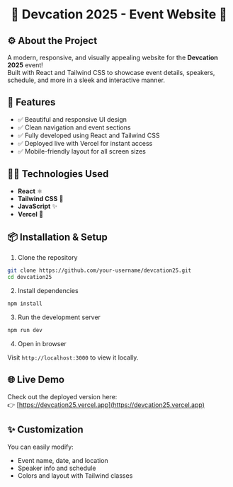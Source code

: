 <h1 align="center"> 🌴 Devcation 2025 - Event Website 🌴 </h1>

## ⚙️ About the Project

A modern, responsive, and visually appealing website for the **Devcation 2025** event!  
Built with React and Tailwind CSS to showcase event details, speakers, schedule, and more in a sleek and interactive manner.

## 🚀 Features

- ✅ Beautiful and responsive UI design  
- ✅ Clean navigation and event sections  
- ✅ Fully developed using React and Tailwind CSS  
- ✅ Deployed live with Vercel for instant access  
- ✅ Mobile-friendly layout for all screen sizes  

## 🧑‍💻 Technologies Used

- **React** ⚛️  
- **Tailwind CSS** 🎨  
- **JavaScript** ✨  
- **Vercel** 🚀  

## 📦 Installation & Setup

1. Clone the repository

```bash
git clone https://github.com/your-username/devcation25.git
cd devcation25
```

2. Install dependencies

```bash
npm install
```

3. Run the development server

```bash
npm run dev
```

4. Open in browser

Visit `http://localhost:3000` to view it locally.

## 🌐 Live Demo

Check out the deployed version here:  
👉 [https://devcation25.vercel.app](https://devcation25.vercel.app)



## ✨ Customization

You can easily modify:
- Event name, date, and location
- Speaker info and schedule
- Colors and layout with Tailwind classes
